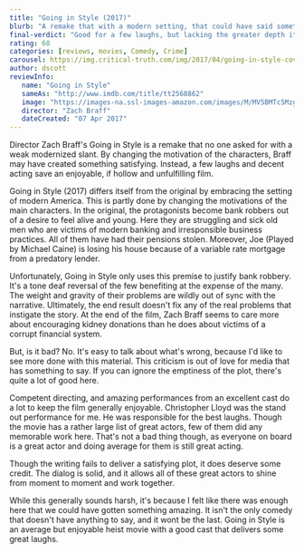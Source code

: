 ```yaml
---
title: "Going in Style (2017)"
blurb: "A remake that with a modern setting, that could have said something unique."
final-verdict: "Good for a few laughs, but lacking the greater depth it teases."
rating: 60
categories: [reviews, movies, Comedy, Crime]
carousel: https://img.critical-truth.com/img/2017/04/going-in-style-cover.jpg
author: dscott
reviewInfo:
   name: "Going in Style"
   sameAs: "http://www.imdb.com/title/tt2568862"
   image: "https://images-na.ssl-images-amazon.com/images/M/MV5BMTc5Mzg3NjI4OF5BMl5BanBnXkFtZTgwNzA3Mzg4MDI@._V1_SX300.jpg"
   director: "Zach Braff"
   dateCreated: "07 Apr 2017"
---
```



Director Zach Braff's Going in Style is a remake that no one asked for with a weak modernized slant. By changing the motivation of the characters, Braff may have created something satisfying. Instead, a few laughs and decent acting save an enjoyable, if hollow and unfulfilling film.

Going in Style (2017) differs itself from the original by embracing the setting of modern America. This is partly done by changing the motivations of the main characters. In the original, the protagonists become bank robbers out of a desire to feel alive and young. Here they are struggling and sick old men who are victims of modern banking and irresponsible business practices. All of them have had their pensions stolen. Moreover, Joe (Played by Michael Caine) is losing his house because of a variable rate mortgage from a predatory lender.

Unfortunately, Going in Style only uses this premise to justify bank robbery. It's a tone deaf reversal of the few benefiting at the expense of the many. The weight and gravity of their problems are wildly out of sync with the narrative. Ultimately, the end result doesn't fix any of the real problems that instigate the story. At the end of the film, Zach Braff seems to care more about encouraging kidney donations than he does about victims of a corrupt financial system.

But, is it bad? No. It's easy to talk about what's wrong, because I'd like to see more done with this material. This criticism is out of love for media that has something to say. If you can ignore the emptiness of the plot, there's quite a lot of good here.

Competent directing, and amazing performances from an excellent cast do a lot to keep the film generally enjoyable. Christopher Lloyd was the stand out performance for me. He was responsible for the best laughs. Though the movie has a rather large list of great actors, few of them did any memorable work here. That's not a bad thing though, as everyone on board is a great actor and doing average for them is still great acting.

Though the writing fails to deliver a satisfying plot, it does deserve some credit. The dialog is solid, and it allows all of these great actors to shine from moment to moment and work together. 

While this generally sounds harsh, it's because I felt like there was enough here that we could have gotten something amazing.  It isn't the only comedy that doesn't have anything to say, and it wont be the last. Going in Style is an average but enjoyable heist movie with a good cast that delivers some great laughs.